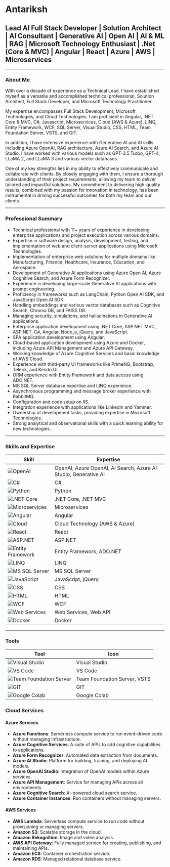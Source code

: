 # Antariksh

## Lead AI Full Stack Developer | Solution Architect | AI Consultant | Generative AI | Open AI | AI & ML | RAG | Microsoft Technology Enthusiast | .Net (Core & MVC) | Angular | React | Azure | AWS | Microservices

---

### About Me
With over a decade of experience as a Technical Lead, I have established myself as a versatile and accomplished technical professional, Solution Architect, Full Stack Developer, and Microsoft Technology Practitioner.

My expertise encompasses Full Stack Development, Microsoft Technologies, and Cloud Technologies. I am proficient in Angular, .NET Core & MVC, C#, Javascript, Microservices, Cloud (AWS & Azure), LINQ, Entity Framework, WCF, SQL Server, Visual Studio, CSS, HTML, Team Foundation Server, VSTS, and GIT.

In addition, I have extensive experience with Generative AI and AI skills including Azure OpenAI, RAG architecture, Azure AI Search, and Azure AI Studio. I have worked with various models such as GPT-3.5 Turbo, GPT-4, LLaMA 2, and LLaMA 3 and various vector databases.

One of my key strengths lies in my ability to effectively communicate and collaborate with clients. By closely engaging with them, I ensure a thorough understanding of their project requirements, allowing my team to deliver tailored and impactful solutions. My commitment to delivering high-quality results, combined with my passion for innovation in technology, has been instrumental in driving successful outcomes for both my team and our clients.

---

### Professional Summary

- Technical professional with 11+ years of experience in developing enterprise applications and project execution across various domains.
- Expertise in software design, analysis, development, testing, and implementation of web and client-server applications using Microsoft Technologies.
- Implementation of enterprise web solutions for multiple domains like Manufacturing, Finance, Healthcare, Insurance, Education, and Aerospace.
- Development of Generative AI applications using Azure Open AI, Azure Cognitive Search, and Azure Form Recognizer.
- Experience in developing large-scale Generative AI applications with prompt engineering.
- Proficiency in frameworks such as LangChain, Python Open AI SDK, and JavaScript Open AI SDK.
- Handling embeddings and various vector databases such as Cognitive Search, Chroma DB, and FAISS DB.
- Managing security, simulations, and hallucinations in Generative AI applications.
- Enterprise application development using .NET Core, ASP.NET MVC, ASP.NET, C#, Angular, Node.js, jQuery, and JavaScript.
- SPA application development using Angular.
- Cloud-based application development using Azure and Docker, including Azure API Management and Azure API Gateway.
- Working knowledge of Azure Cognitive Services and basic knowledge of AWS Cloud.
- Experience with third-party UI frameworks like PrimeNG, Bootstrap, Telerik, and Kendo UI.
- ORM experience with Entity Framework and data access using ADO.NET.
- MS SQL Server database expertise and LINQ experience.
- Asynchronous programming and message broker experience with RabbitMQ.
- Configuration and code setup on IIS.
- Integration experience with applications like LinkedIn and Yammer.
- Ownership of development tasks, providing expertise in Microsoft Technologies.
- Strong analytical and observational skills with a quick learning ability for new technologies.

---

### Skills and Expertise
| **Skill**                                                                 | **Expertise**                                                                 |
|--------------------------------------------------------------------------|-------------------------------------------------------------------------------|
| ![OpenAI](https://img.shields.io/badge/OpenAI-412991?style=flat&logo=openai&logoColor=white) | OpenAI, Azure OpenAI, AI Search, Azure AI Studio, Generative AI              |
| ![C#](https://img.shields.io/badge/C%23-239120?style=flat&logo=c-sharp&logoColor=white)  | C#                                                                           |
| ![Python](https://img.shields.io/badge/Python-3776AB?style=flat&logo=python&logoColor=white) | Python                                                                        |
| ![.NET Core](https://img.shields.io/badge/.NET_Core-512BD4?style=flat&logo=dot-net&logoColor=white) | .NET Core, .NET MVC                                                         |
| ![Microservices](https://img.shields.io/badge/Microservices-FF6F00?style=flat&logo=java&logoColor=white) | Microservices                                                               |
| ![Angular](https://img.shields.io/badge/Angular-DD0031?style=flat&logo=angular&logoColor=white) | Angular                                                                     |
| ![Cloud](https://img.shields.io/badge/Cloud-AWS%20&%20Azure-232F3E?style=flat&logo=amazon-aws&logoColor=white) | Cloud Technology (AWS & Azure)                                              |
| ![React](https://img.shields.io/badge/React-61DAFB?style=flat&logo=react&logoColor=black) | React                                                                       |
| ![ASP.NET](https://img.shields.io/badge/ASP.NET-512BD4?style=flat&logo=dot-net&logoColor=white) | ASP.NET                                                                     |
| ![Entity Framework](https://img.shields.io/badge/Entity_Framework-512BD4?style=flat&logo=dot-net&logoColor=white) | Entity Framework, ADO.NET                                                  |
| ![LINQ](https://img.shields.io/badge/LINQ-512BD4?style=flat&logo=dot-net&logoColor=white) | LINQ                                                                        |
| ![MS SQL Server](https://img.shields.io/badge/SQL_Server-CC2927?style=flat&logo=microsoft-sql-server&logoColor=white) | MS SQL Server                                                           |
| ![JavaScript](https://img.shields.io/badge/JavaScript-F7DF1E?style=flat&logo=javascript&logoColor=black) | JavaScript, jQuery                                                          |
| ![CSS](https://img.shields.io/badge/CSS-1572B6?style=flat&logo=css3&logoColor=white) | CSS                                                                         |
| ![HTML](https://img.shields.io/badge/HTML-E34F26?style=flat&logo=html5&logoColor=white) | HTML                                                                        |
| ![WCF](https://img.shields.io/badge/WCF-512BD4?style=flat&logo=dot-net&logoColor=white) | WCF                                                                         |
| ![Web Services](https://img.shields.io/badge/Web_Services-008080?style=flat&logo=webservices&logoColor=white) | Web Services, Web API                                                    |
| ![Docker](https://img.shields.io/badge/Docker-2496ED?style=flat&logo=docker&logoColor=white) | Docker                                                                      |

---

### Tools
| **Tool**                   | **Icon**                                                                      |
|----------------------------|-------------------------------------------------------------------------------|
| ![Visual Studio](https://img.shields.io/badge/Visual_Studio-5C2D91?style=flat&logo=visual-studio&logoColor=white)   | Visual Studio                                                              |
| ![VS Code](https://img.shields.io/badge/VS_Code-007ACC?style=flat&logo=visual-studio-code&logoColor=white)          | VS Code                                                                    |
| ![Team Foundation Server](https://img.shields.io/badge/TFS-004C7F?style=flat&logo=visual-studio&logoColor=white)    | Team Foundation Server, VSTS                                               |
| ![GIT](https://img.shields.io/badge/GIT-F05032?style=flat&logo=git&logoColor=white)                               | GIT                                                                        |
| ![Google Colab](https://img.shields.io/badge/Google_Colab-F9AB00?style=flat&logo=google-colab&logoColor=white)     | Google Colab                                                               |

### Cloud Services

#### Azure Services
- **Azure Functions**: Serverless compute service to run event-driven code without managing infrastructure.
- **Azure Cognitive Services**: A suite of APIs to add cognitive capabilities to applications.
- **Azure Form Recognizer**: Automated data extraction from documents.
- **Azure AI Studio**: Platform for building, training, and deploying AI models.
- **Azure OpenAI Studio**: Integration of OpenAI models within Azure services.
- **Azure API Management**: Service for managing APIs across all environments.
- **Azure Cognitive Search**: AI-powered cloud search service.
- **Azure Container Instances**: Run containers without managing servers.

#### AWS Services
- **AWS Lambda**: Serverless compute service to run code without provisioning or managing servers.
- **Amazon S3**: Scalable storage in the cloud.
- **Amazon Rekognition**: Image and video analysis.
- **AWS API Gateway**: Fully managed service for creating, publishing, and maintaining APIs.
- **Amazon ECS**: Container orchestration service.
- **Amazon RDS**: Managed relational database service.


